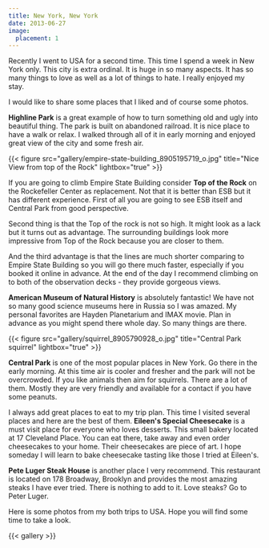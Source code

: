 ```yaml
---
title: New York, New York
date: 2013-06-27
image:
  placement: 1
---
```


Recently I went to USA for a second time. This time I spend a week in New York only. This city is extra ordinal. It is huge in so many aspects. It has so many things to love as well as a lot of things to hate. I really enjoyed my stay.

I would like to share some places that I liked and of course some photos.  

**Highline Park** is a great example of how to turn something old and ugly into beautiful thing. The park is built on abandoned railroad. It is nice place to have a walk or relax. I walked through all of it in early morning and enjoyed great view of the city and some fresh air.

{{< figure src="gallery/empire-state-building_8905195719_o.jpg" title="Nice View from top of the Rock" lightbox="true" >}}
  
If you are going to climb Empire State Building consider **Top of the Rock** on the Rockefeller Center as replacement. Not that it is better than ESB but it has different experience. First of all you are going to see ESB itself and Central Park from good perspective.  

Second thing is that the Top of the rock is not so high. It might look as a lack but it turns out as advantage. The surrounding buildings look more impressive from Top of the Rock because you are closer to them.

And the third advantage is that the lines are much shorter comparing to Empire State Building so you will go there much faster, especially if you booked it online in advance. At the end of the day I recommend climbing on to both of the observation decks - they provide gorgeous views.  

**American Museum of Natural History** is absolutely fantastic! We have not so many good science museums here in Russia so I was amazed. My personal favorites are Hayden Planetarium and IMAX movie. Plan in advance as you might spend there whole day. So many things are there.  

{{< figure src="gallery/squirrel_8905790928_o.jpg" title="Central Park squirrel" lightbox="true" >}}

**Central Park** is one of the most popular places in New York. Go there in the early morning. At this time air is cooler and fresher and the park will not be overcrowded. If you like animals then aim for squirrels. There are a lot of them. Mostly they are very friendly and available for a contact if you have some peanuts.  

I always add great places to eat to my trip plan. This time I visited several places and here are the best of them. **Eileen's Special Cheesecake** is a must visit place for everyone who loves desserts. This small bakery located at 17 Cleveland Place. You can eat there, take away and even order cheesecakes to your home. Their cheesecakes are piece of art. I hope someday I will learn to bake cheesecake tasting like those I tried at Eileen's.  

**Pete Luger Steak House** is another place I very recommend. This restaurant is located on 178 Broadway, Brooklyn and provides the most amazing steaks I have ever tried. There is nothing to add to it. Love steaks? Go to Peter Luger.  

Here is some photos from my both trips to USA. Hope you will find some time to take a look.

{{< gallery >}}
